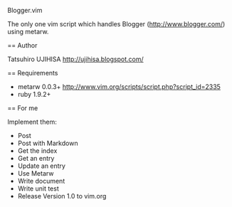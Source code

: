 Blogger.vim

The only one vim script which handles Blogger (http://www.blogger.com/) using metarw.

== Author

Tatsuhiro UJIHISA http://ujihisa.blogspot.com/

== Requirements

* metarw 0.0.3+ http://www.vim.org/scripts/script.php?script_id=2335
* ruby 1.9.2+

== For me

Implement them:

* Post
* Post with Markdown
* Get the index
* Get an entry
* Update an entry
* Use Metarw
* Write document
* Write unit test
* Release Version 1.0 to vim.org
